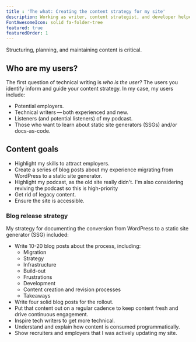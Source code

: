 ```yaml
---
title : 'The what: Creating the content strategy for my site'
description: Working as writer, content strategist, and developer helped me understand how to orchestrate between the three roles.
FontAwesomeIcon: solid fa-folder-tree
featured: true
featuredOrder: 1
---
```


Structuring, planning, and maintaining content is critical.

## Who are my users?

The first question of technical writing is *who is the user*? The users you identify inform and guide your content strategy. In my case, my users include:

- Potential employers.
- Technical writers&thinsp;&mdash;&thinsp;both experienced and new.
- Listeners (and potential listeners) of my podcast.
- Those who want to learn about static site generators (SSGs) and/or docs-as-code.

## Content goals

- Highlight my skills to attract employers.
- Create a series of blog posts about my experience migrating from WordPress to a static site generator.
- Highlight my podcast, as the old site really didn't. I'm also considering reviving the podcast so this is high-priority
- Get rid of legacy content.
- Ensure the site is accessible.

### Blog release strategy

My strategy for documenting the conversion from WordPress to a static site generator (SSG) included:

- Write 10-20 blog posts about the process, including:
  - Migration
  - Strategy
  - Infrastructure
  - Build-out
  - Frustrations
  - Development
  - Content creation and revision processes
  - Takeaways
- Write four solid blog posts for the rollout.
- Put that content out on a regular cadence to keep content fresh and drive continuous engagement.
- Inspire tech writers to get more technical.
- Understand and explain how content is consumed programmatically.
- Show recruiters and employers that I was actively updating my site.
